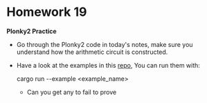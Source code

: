 # Homework 19
**Plonky2 Practice**

- Go through the Plonky2 code in today's notes, make sure you understand how the arithmetic circuit is constructed.


- Have a look at the examples in this [repo](https://github.com/0xPolygonZero/plonky2), You can run them with:

    cargo run --example <example_name>

  - Can you get any to fail to prove 